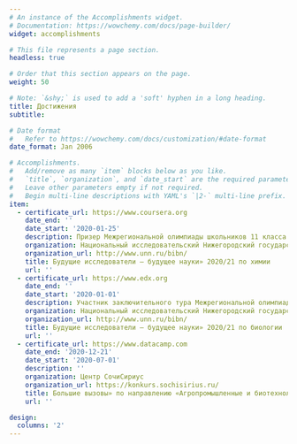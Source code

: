 ```yaml
---
# An instance of the Accomplishments widget.
# Documentation: https://wowchemy.com/docs/page-builder/
widget: accomplishments

# This file represents a page section.
headless: true

# Order that this section appears on the page.
weight: 50

# Note: `&shy;` is used to add a 'soft' hyphen in a long heading.
title: Достижения
subtitle:

# Date format
#   Refer to https://wowchemy.com/docs/customization/#date-format
date_format: Jan 2006

# Accomplishments.
#   Add/remove as many `item` blocks below as you like.
#   `title`, `organization`, and `date_start` are the required parameters.
#   Leave other parameters empty if not required.
#   Begin multi-line descriptions with YAML's `|2-` multi-line prefix.
item:
  - certificate_url: https://www.coursera.org
    date_end: ''
    date_start: '2020-01-25'
    description: Призер Межрегиональной олимпиады школьников 11 класса "Будущие исследователи - будущее науки" 2020/21 по химии
    organization: Национальный исследовательский Нижегородский государственный университет им. Лобачевского
    organization_url: http://www.unn.ru/bibn/
    title: Будущие исследователи – будущее науки» 2020/21 по химии
    url: ''
  - certificate_url: https://www.edx.org
    date_end: ''
    date_start: '2020-01-01'
    description: Участник заключительного тура Межрегиональной олимпиады школьников 11 класса «Будущие исследователи - будущее науки» 2020/21 по биологии
    organization: Национальный исследовательский Нижегородский государственный университет им. Лобачевского
    organization_url: http://www.unn.ru/bibn/
    title: Будущие исследователи – будущее науки» 2020/21 по биологии
    url: ''
  - certificate_url: https://www.datacamp.com
    date_end: '2020-12-21'
    date_start: '2020-07-01'
    description: ''
    organization: Центр СочиСириус
    organization_url: https://konkurs.sochisirius.ru/
    title: Большие вызовы» по направлению «Агропромышленные и биотехнологии»
    url: ''

design:
  columns: '2'
---
```

